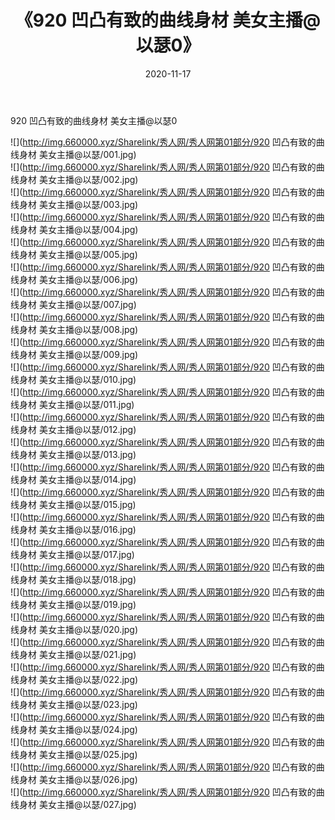 ﻿---
layout: post
title:  《920 凹凸有致的曲线身材 美女主播@以瑟0》
date:   2020-11-17
img: http://img.660000.xyz/Sharelink/秀人网/秀人网第01部分/920 凹凸有致的曲线身材 美女主播@以瑟0/000.jpg
categories: [美女, 清纯, 唯美]
---

920 凹凸有致的曲线身材 美女主播@以瑟0

  ![](http://img.660000.xyz/Sharelink/秀人网/秀人网第01部分/920 凹凸有致的曲线身材 美女主播@以瑟/001.jpg) <br> ![](http://img.660000.xyz/Sharelink/秀人网/秀人网第01部分/920 凹凸有致的曲线身材 美女主播@以瑟/002.jpg) <br> ![](http://img.660000.xyz/Sharelink/秀人网/秀人网第01部分/920 凹凸有致的曲线身材 美女主播@以瑟/003.jpg) <br> ![](http://img.660000.xyz/Sharelink/秀人网/秀人网第01部分/920 凹凸有致的曲线身材 美女主播@以瑟/004.jpg) <br> ![](http://img.660000.xyz/Sharelink/秀人网/秀人网第01部分/920 凹凸有致的曲线身材 美女主播@以瑟/005.jpg) <br> ![](http://img.660000.xyz/Sharelink/秀人网/秀人网第01部分/920 凹凸有致的曲线身材 美女主播@以瑟/006.jpg) <br> ![](http://img.660000.xyz/Sharelink/秀人网/秀人网第01部分/920 凹凸有致的曲线身材 美女主播@以瑟/007.jpg) <br> ![](http://img.660000.xyz/Sharelink/秀人网/秀人网第01部分/920 凹凸有致的曲线身材 美女主播@以瑟/008.jpg) <br> ![](http://img.660000.xyz/Sharelink/秀人网/秀人网第01部分/920 凹凸有致的曲线身材 美女主播@以瑟/009.jpg) <br> ![](http://img.660000.xyz/Sharelink/秀人网/秀人网第01部分/920 凹凸有致的曲线身材 美女主播@以瑟/010.jpg) <br> ![](http://img.660000.xyz/Sharelink/秀人网/秀人网第01部分/920 凹凸有致的曲线身材 美女主播@以瑟/011.jpg) <br> ![](http://img.660000.xyz/Sharelink/秀人网/秀人网第01部分/920 凹凸有致的曲线身材 美女主播@以瑟/012.jpg) <br> ![](http://img.660000.xyz/Sharelink/秀人网/秀人网第01部分/920 凹凸有致的曲线身材 美女主播@以瑟/013.jpg) <br> ![](http://img.660000.xyz/Sharelink/秀人网/秀人网第01部分/920 凹凸有致的曲线身材 美女主播@以瑟/014.jpg) <br> ![](http://img.660000.xyz/Sharelink/秀人网/秀人网第01部分/920 凹凸有致的曲线身材 美女主播@以瑟/015.jpg) <br> ![](http://img.660000.xyz/Sharelink/秀人网/秀人网第01部分/920 凹凸有致的曲线身材 美女主播@以瑟/016.jpg) <br> ![](http://img.660000.xyz/Sharelink/秀人网/秀人网第01部分/920 凹凸有致的曲线身材 美女主播@以瑟/017.jpg) <br> ![](http://img.660000.xyz/Sharelink/秀人网/秀人网第01部分/920 凹凸有致的曲线身材 美女主播@以瑟/018.jpg) <br> ![](http://img.660000.xyz/Sharelink/秀人网/秀人网第01部分/920 凹凸有致的曲线身材 美女主播@以瑟/019.jpg) <br> ![](http://img.660000.xyz/Sharelink/秀人网/秀人网第01部分/920 凹凸有致的曲线身材 美女主播@以瑟/020.jpg) <br> ![](http://img.660000.xyz/Sharelink/秀人网/秀人网第01部分/920 凹凸有致的曲线身材 美女主播@以瑟/021.jpg) <br> ![](http://img.660000.xyz/Sharelink/秀人网/秀人网第01部分/920 凹凸有致的曲线身材 美女主播@以瑟/022.jpg) <br> ![](http://img.660000.xyz/Sharelink/秀人网/秀人网第01部分/920 凹凸有致的曲线身材 美女主播@以瑟/023.jpg) <br> ![](http://img.660000.xyz/Sharelink/秀人网/秀人网第01部分/920 凹凸有致的曲线身材 美女主播@以瑟/024.jpg) <br> ![](http://img.660000.xyz/Sharelink/秀人网/秀人网第01部分/920 凹凸有致的曲线身材 美女主播@以瑟/025.jpg) <br> ![](http://img.660000.xyz/Sharelink/秀人网/秀人网第01部分/920 凹凸有致的曲线身材 美女主播@以瑟/026.jpg) <br> ![](http://img.660000.xyz/Sharelink/秀人网/秀人网第01部分/920 凹凸有致的曲线身材 美女主播@以瑟/027.jpg) <br>